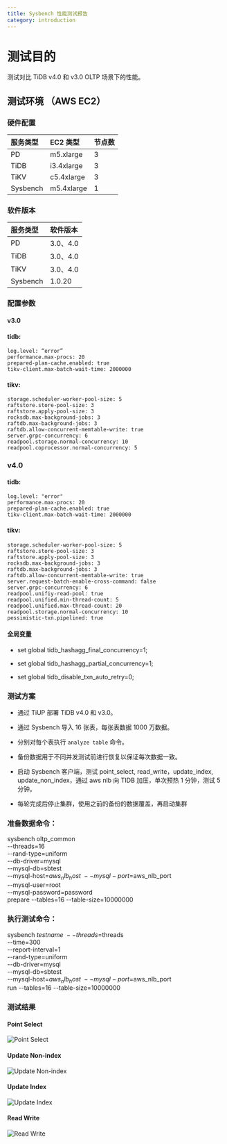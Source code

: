 ```yaml
---
title: Sysbench 性能测试报告
category: introduction
---
```


# 测试目的

测试对比 TiDB v4.0 和 v3.0 OLTP 场景下的性能。

## 测试环境 （AWS EC2）

### 硬件配置

| 服务类型   | EC2 类型   |    节点数  |      
|:----------|:----------|:----------|
| PD        | m5.xlarge |     3     |
| TiDB      | i3.4xlarge|     3     |
| TiKV      | c5.4xlarge|     3     |
| Sysbench  | m5.4xlarge|     1     |

### 软件版本

| 服务类型   | 软件版本        
|:----------|:-----------|
| PD        | 3.0、4.0   |
| TiDB      | 3.0、4.0   |
| TiKV      | 3.0、4.0   |
| Sysbench  | 1.0.20     |

### 配置参数

#### v3.0

#### tidb:
    log.level: “error”
    performance.max-procs: 20
    prepared-plan-cache.enabled: true
    tikv-client.max-batch-wait-time: 2000000
    
#### tikv:
    storage.scheduler-worker-pool-size: 5
    raftstore.store-pool-size: 3
    raftstore.apply-pool-size: 3
    rocksdb.max-background-jobs: 3
    raftdb.max-background-jobs: 3
    raftdb.allow-concurrent-memtable-write: true
    server.grpc-concurrency: 6
    readpool.storage.normal-concurrency: 10
    readpool.coprocessor.normal-concurrency: 5

### v4.0
#### tidb:
    log.level: "error"
    performance.max-procs: 20
    prepared-plan-cache.enabled: true
    tikv-client.max-batch-wait-time: 2000000
    
#### tikv:
    storage.scheduler-worker-pool-size: 5
    raftstore.store-pool-size: 3
    raftstore.apply-pool-size: 3
    rocksdb.max-background-jobs: 3
    raftdb.max-background-jobs: 3
    raftdb.allow-concurrent-memtable-write: true
    server.request-batch-enable-cross-command: false
    server.grpc-concurrency: 6
    readpool.unifiy-read-pool: true
    readpool.unified.min-thread-count: 5
    readpool.unified.max-thread-count: 20
    readpool.storage.normal-concurrency: 10
    pessimistic-txn.pipelined: true

#### 全局变量

- set global tidb_hashagg_final_concurrency=1;

- set global tidb_hashagg_partial_concurrency=1;

- set global tidb_disable_txn_auto_retry=0;

### 测试方案

- 通过 TiUP 部署 TiDB v4.0 和 v3.0。

- 通过 Sysbench 导入 16 张表，每张表数据 1000 万数据。

- 分别对每个表执行 `analyze table` 命令。

- 备份数据用于不同并发测试前进行恢复以保证每次数据一致。

- 启动 Sysbench 客户端，测试 point_select, read_write，update_index, update_non_index，通过 aws nlb 向 TIDB 加压，单次预热 1 分钟，测试 5 分钟。

- 每轮完成后停止集群，使用之前的备份的数据覆盖，再启动集群

### 准备数据命令：

sysbench oltp_common \
    --threads=16 \
    --rand-type=uniform \
    --db-driver=mysql \
    --mysql-db=sbtest \
    --mysql-host=$aws_nlb_host \
    --mysql-port=$aws_nlb_port \
    --mysql-user=root \
    --mysql-password=password \
    prepare --tables=16 --table-size=10000000
 
### 执行测试命令：

sysbench $testname \
    --threads=$threads \
    --time=300 \
    --report-interval=1 \
    --rand-type=uniform \
    --db-driver=mysql \
    --mysql-db=sbtest \
    --mysql-host=$aws_nlb_host \
    --mysql-port=$aws_nlb_port \
    run --tables=16 --table-size=10000000

### 测试结果

#### Point Select

![Point Select](/media/sysbench_v4vsv3_point_select.png)

#### Update Non-index

![Update Non-index](/media/sysbench_v4vsv3_update_non_index.png)

#### Update Index

![Update Index](/media/sysbench_v4vsv3_update_index.png)

#### Read Write

![Read Write](/media/sysbench_v4vsv3_read_write.png)


